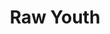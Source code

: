 ---
ee_id: '4236'
site: '1'
type: '2'
long_id: 2014-046 Raw Youth
url: 2014-046-raw-youth
title: Raw Youth
year: '2014'
medium: Foam pool noodles, wristband, tailored Bravado Justin Bieber Vertical Hoodie,
  Skullcandy headphones, Apple iPod classic and charger, Apple iPhone 5 case, Skrillex
  “Scary Monsters And Nice Sprites” MPEG-1 Audio Layer III file
commission:
dims: 140 cm x variable width x variable depth
pitch:
ps:
live_url:
related:
youtube:
imgs: raw-youth-2014-046-install-Heart-01-database-SM.jpg,raw-youth-2014-046-full-Heart-01-database-SM.jpg
subheading:
display_year: '2014'
download:
add_credit:
add_credits:
related_code:
layout: things-i-made
---